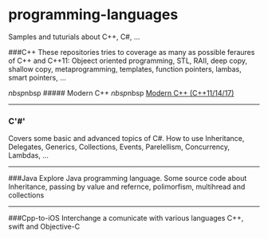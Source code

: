 # programming-languages

Samples and tuturials about C++, C#, ...


###C++
These repositories tries to coverage as many as possible feraures of C++ and C++11: Objeect oriented programming, STL, RAII, deep copy, shallow copy, metaprogramming, templates, function pointers, lambas, smart pointers, ...

$nbsp$nbsp ##### Modern C++
$nbsp$nbsp [ Modern C++ (C++11/14/17) ](https://github.com/NelsonBilber/programming-languages/tree/master/cpp/ModernCpp)

---

### C'#'
Covers some basic and advanced topics of C#. How to use Inheritance, Delegates, Generics, Collections, Events, Parelellism, Concurrency, Lambdas, ...

---

###Java
Explore Java programming language. Some source code about Inheritance, passing by value and refernce, polimorfism, multihread and collections 

---
###Cpp-to-iOS
Interchange a comunicate with various languages C++, swift and Objective-C
